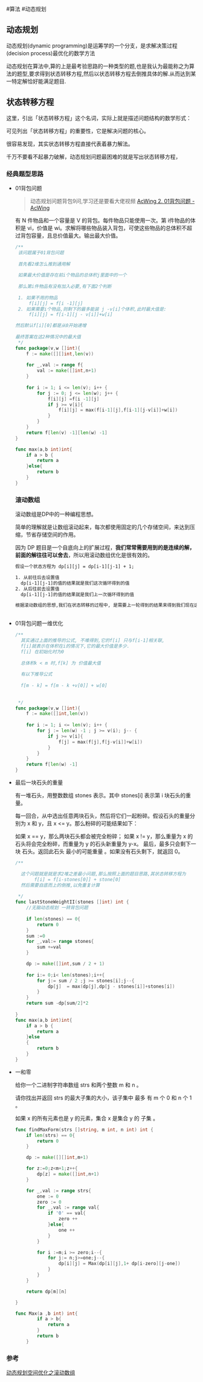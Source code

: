 #算法 #动态规划

## 动态规划

动态规划(dynamic programming)是运筹学的一个分支，是求解决策过程(decision process)最优化的数学方法

动态规划在算法中,算的上是最考验思路的一种类型的题,也是我认为最能称之为算法的题型,要求得到状态转移方程,然后以状态转移方程去倒推具体的解.从而达到某一特定解恰好能满足题目.

## 状态转移方程

这里，引出「状态转移方程」这个名词，实际上就是描述问题结构的数学形式：

可见列出「状态转移方程」的重要性，它是解决问题的核心。

很容易发现，其实状态转移方程直接代表着暴力解法。

千万不要看不起暴力破解，动态规划问题最困难的就是写出状态转移方程，

 ### 经典题型思路

 - 01背包问题

   > 动态规划问题背包9问,学习还是要看大佬视频  [AcWing 2. 01背包问题 - AcWing](https://www.acwing.com/video/214/)

    有 N 件物品和一个容量是 V 的背包。每件物品只能使用一次。第 i件物品的体积是 vi，价值是 wi。求解将哪些物品装入背包，可使这些物品的总体积不超过背包容量，且总价值最大。输出最大价值。 

   ```go
   /**
    该问题属于01背包问题
    
    首先看2维怎么推到通用解
    
    如果最大价值是存在前i个物品的总体积j里面中的一个
    
    那么第i件物品有没有加入必要,有下面2个判断
    
    1. 如果不用的物品
    	f[i][j] = f[i -1][j]
    2. 如果需要i个物品,则剩下的最多能装 j -v[i]个体积,此时最大值是: 
    	f[i][j] = f[i-1][j - v[i]]+w[i]
   
   然后默认f[i][0]都是从0开始递增
    	
   最终答案在这2种情况中的最大值
    */
   func package(v,w []int){
       f := make([][]int,len(v))
       
       for _,val := range f{
           val := make([]int,n+1)
       }
       
       for i := 1; i <= len(v); i++ {
           for j := 0; j <= len(w); j++ {
               f[i][j] =f[i -1][j]
               if j >= v[i]{
                   f[i][j] = max(f[i-1][j],f[i-1][j-v[i]]+w[i])
               }
           }
       }
       return f[len(v) -1][len(w) -1]
   }
   
   func max(a,b int)int{
       if a > b {
           return a
       }else{
           return b
       }
   }
   ```

   ### 滚动数组

   滚动数组是DP中的一种编程思想。

   简单的理解就是让数组滚动起来，每次都使用固定的几个存储空间，来达到压缩，节省存储空间的作用。

   因为 DP 题目是一个自底向上的扩展过程，**我们常常需要用到的是连续的解，前面的解往往可以舍去**，所以用滚动数组优化是很有效的。

   

   ```xml
   假设一个状态方程为 dp[i][j] = dp[i-1][j-1] + 1;
   
   1. 从前往后去设置值
     dp[i-1][j-1]的值的结果就是我们这次循环得到的值
   2. 从后往前去设置值
     dp[i-1][j-1]的值的结果就是我们上一次循环得到的值
   
   根据滚动数组的思想,我们在状态转移的过程中, 是需要上一轮得到的结果来得到我们现在这一轮的值的结果,这样在每次循环的时候, 上一轮的结果不会被覆盖重新计算
    
   ```

   

   

- 01背包问题一维优化

  ```go
  /**
    其实通过上面的推导的公式, 不难得到,它的f[i] 只与f[i-1]相关联,
    f[i]就表示在体积在i的情况下,它的最大价值是多少. 
    f[i] 在初始化时为0
    
    总体积k < m 时,f[k] 为 价值最大值
    
    有以下推导公式
    
    f[m - k] = f[m - k +v[0]] + w[0] 
    	
    
   */
  func package(v,w []int){
      f := make([]int,len(v))
      
      for i := 1; i <= len(v); i++ {
          for j := len(w) -1 ; j >= v(i); j-- {
              if j >= v[i]{
                  f[j] = max(f[j],f[j-v[i]]+w[i])
              }
          }
      }
      return f[len(w) -1]
  }
  
  ```

- 最后一块石头的重量

   有一堆石头，用整数数组 stones 表示。其中 stones[i] 表示第 i 块石头的重量。

  每一回合，从中选出任意两块石头，然后将它们一起粉碎。假设石头的重量分别为 x 和 y，且 x <= y。那么粉碎的可能结果如下：

  如果 x == y，那么两块石头都会被完全粉碎； 如果 x != y，那么重量为 x 的石头将会完全粉碎，而重量为 y 的石头新重量为 y-x。 最后，最多只会剩下一块 石头。返回此石头 最小的可能重量 。如果没有石头剩下，就返回 0。

  ```go
  /**
  
    这个问题就是就是求2堆之差最小问题,那么按照上面的题目思路,其状态转移方程为
  		 f[i] = f[i-stones[0]] + stone[0]
    然后需要自底而上的倒推,以免重复计算
    
   */
  func lastStoneWeightII(stones []int) int {
      //无脑动态规划 一转背包问题
      
      if len(stones) == 0{
          return 0
      }
      sum :=0
      for _,val:= range stones{
          sum +=val
      }
  
      dp := make([]int,sum / 2 + 1)
      
      for i:= 0;i< len(stones);i++{
          for j:= sum / 2 ;j >= stones[i];j--{
              dp[j]  = max(dp[j],dp[j - stones[i]]+stones[i]) 
          }
      }
      return sum -dp[sum/2]*2
      
  }
  func max(a,b int)int{
      if a > b {
          return a
      }else
      {
          return b
      }
  }
  ```

- 一和零

  给你一个二进制字符串数组 strs 和两个整数 m 和 n 。

  请你找出并返回 strs 的最大子集的大小，该子集中 最多 有 m 个 0 和 n 个 1 。

  如果 x 的所有元素也是 y 的元素，集合 x 是集合 y 的 子集 。

  ```go
  func findMaxForm(strs []string, m int, n int) int {
      if len(strs) == 0{
          return 0
      }
  
      dp := make([][]int,m+1)
  
      for z:=0;z<m+1;z++{
          dp[z] = make([]int,n+1)
      }
  
      for _,val := range strs{
          one := 0
          zero := 0
          for _,val := range val{
              if '0' == val{
                  zero ++
              }else{
                  one ++
              }
          }
  
          for i :=m;i >= zero;i--{
              for j:= n;j>=one;j--{
                  dp[i][j] = Max(dp[i][j],1+ dp[i-zero][j-one])
              }
          } 
      }
  
      return dp[m][n]
  
  }
  
  func Max(a ,b int) int{
          if a > b{
              return a
          }
          return b
      }
  ```

  

### 参考

 [动态规划空间优化之滚动数组](https://blog.csdn.net/qq_36378681/article/details/98657014)
